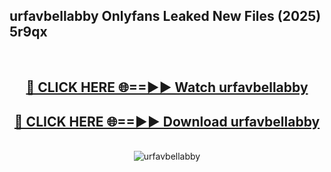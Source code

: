 <h2>urfavbellabby Onlyfans Leaked New Files (2025) 5r9qx</h2>
<br>
<div align="center">
<h2><a href="https://mediafiles.top/urfavbellabby&ref=git" rel="nofollow">🔴 CLICK HERE 🌐==►► Watch urfavbellabby</a></h2>
<h2><a href="https://mediafiles.top/urfavbellabby&ref=git" rel="nofollow">🔴 CLICK HERE 🌐==►► Download urfavbellabby</a></h2>
<br>
<a href="https://mediafiles.top/urfavbellabby&ref=git" rel="nofollow" data-target="animated-image.originalLink"><img src="https://i.ibb.co.com/xMMVF88/686577567.gif" alt="urfavbellabby" style="max-width: 100%; display: inline-block;" data-target="animated-image.originalImage"></a>
</div>
<br>
<br>